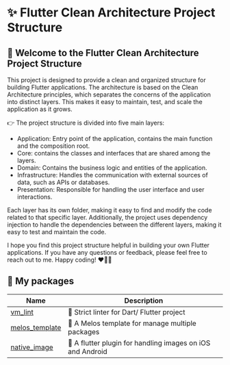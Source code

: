# ✨ Flutter Clean Architecture Project Structure

## 👋 Welcome to the Flutter Clean Architecture Project Structure

This project is designed to provide a clean and organized structure for building Flutter applications. The architecture is based on the Clean Architecture principles, which separates the concerns of the application into distinct layers. This makes it easy to maintain, test, and scale the application as it grows.

👉 The project structure is divided into five main layers:

- Application: Entry point of the application, contains the main function and the composition root.
- Core: contains the classes and interfaces that are shared among the layers.
- Domain: Contains the business logic and entities of the application.
- Infrastructure: Handles the communication with external sources of data, such as APIs or databases.
- Presentation: Responsible for handling the user interface and user interactions.

Each layer has its own folder, making it easy to find and modify the code related to that specific layer. Additionally, the project uses dependency injection to handle the dependencies between the different layers, making it easy to test and maintain the code.

I hope you find this project structure helpful in building your own Flutter applications. If you have any questions or feedback, please feel free to reach out to me. Happy coding! ❤️🧡💚

## 🔖 My packages

|Name|Description|
|---|---|
|[vm_lint](https://github.com/teddichiiwa/vm_lint)|🤬 Strict linter for Dart/ Flutter project|
|[melos_template](https://github.com/teddichiiwa/melos_template)|📝 A Melos template for manage multiple packages|
|[native_image](https://github.com/teddichiiwa/native_image)|🌁 A flutter plugin for handling images on iOS and Android
